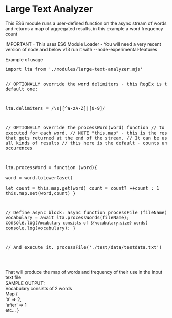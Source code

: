 # Large Text Analyzer

<p>
This ES6 module runs a user-defined function on the async stream of words and returns a map of aggregated results, in this example a word frequency count
</p>
<bold>
IMPORTANT - This uses ES6 Module Loader - You will need a very recent version of node and below v13 run it with --node-experimental-features
</bold>

<p>
<bold>
Example of usage
</bold>
</p>
<pre>
import lta from './modules/large-text-analyzer.mjs'

// OPTIONALLY override the word delimiters - this RegEx is the default one:

lta.delimiters = /\s|[^a-zA-Z]|[0-9]/ 

// OPTIONALLY override the processWord(word) function 
// to be executed for each word.
// NOTE "this.map" - this is the result map, 
// that gets returned at the end of the stream.
// It can be used to store all kinds of results
// this here is the default - counts unique 
// word occurences 

lta.processWord = function (word){           		
        word = word.toLowerCase()		
		let count = this.map.get(word)
		count = count? ++count : 1
		this.map.set(word,count)
}

// Define async block:
async function processFile (fileName) {
        let vocabulary = await lta.processWords(fileName);
        console.log(`Vocabulary consists of ${vocabulary.size} words`)
	    console.log(vocabulary);
}

// And execute it.
processFile('./test/data/testdata.txt')

</pre>

<br>
That will produce the map of words and frequency of their use in the input text file

<br>
SAMPLE OUTPUT: 
<br>
Vocabulary consists of 2 words
<br>
Map {
  <br>
  'a' => 2,
  <br>
  'after' => 1
  <br>
  etc...
}
